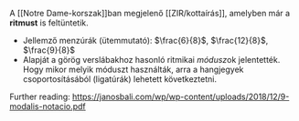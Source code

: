 A [[Notre Dame-korszak]]ban megjelenő [[ZIR/kottaírás]], amelyben már a **ritmust** is feltüntetik.
- Jellemző menzúrák (ütemmutató): $\frac{6}{8}$, $\frac{12}{8}$, $\frac{9}{8}$
- Alapját a görög verslábakhoz hasonló ritmikai *módusz*ok jelentették. Hogy mikor melyik móduszt használták, arra a hangjegyek csoportosításából (ligatúrák) lehetett következtetni.

Further reading:
https://janosbali.com/wp/wp-content/uploads/2018/12/9-modalis-notacio.pdf